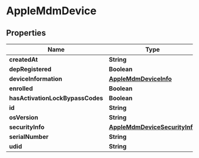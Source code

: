 

# AppleMdmDevice


## Properties

| Name | Type | Description | Notes |
|------------ | ------------- | ------------- | -------------|
|**createdAt** | **String** |  |  [optional] |
|**depRegistered** | **Boolean** |  |  [optional] |
|**deviceInformation** | [**AppleMdmDeviceInfo**](AppleMdmDeviceInfo.md) |  |  [optional] |
|**enrolled** | **Boolean** |  |  [optional] |
|**hasActivationLockBypassCodes** | **Boolean** |  |  [optional] |
|**id** | **String** |  |  [optional] |
|**osVersion** | **String** |  |  [optional] |
|**securityInfo** | [**AppleMdmDeviceSecurityInfo**](AppleMdmDeviceSecurityInfo.md) |  |  [optional] |
|**serialNumber** | **String** |  |  [optional] |
|**udid** | **String** |  |  [optional] |



